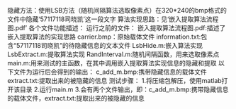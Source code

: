 隐藏方法：使用LSB方法（随机间隔算法选取像素点）在320*240的bmp格式的文件中隐藏‘57117118司晓凯’这一段文字
算法实现思路：见‘嵌入提取算法流程图.pdf’
各个文件功能描述：
	运行之前的文件：
		嵌入提取算法流程图.pdf:描述了嵌入提取算法的实现思路
		carrier.bmp：原始载体文件
		information.txt:包含“57117118司晓凯”的待隐藏信息的文本文件
		LsbHide.m:嵌入算法实现
		LsbExtract.m:提取算法实现
		RandInterval.m:随机间隔函数，用来选取像素点
		main.m:用来测试的主函数，在其中调用嵌入提取算法实现信息的隐藏和提取
       以下文件为运行后会得到的输出：
		c_add_m.bmp:携带隐藏信息的载体文件
		extract.txt:提取出来的被隐藏的信息
测试步骤：
 	1.将压缩包解压，使用matlab打开该目录
	2.运行main.m
	3.会有两个文件输出，即：c_add_m.bmp:携带隐藏信息的载体文件，extract.txt:提取出来的被隐藏的信息
